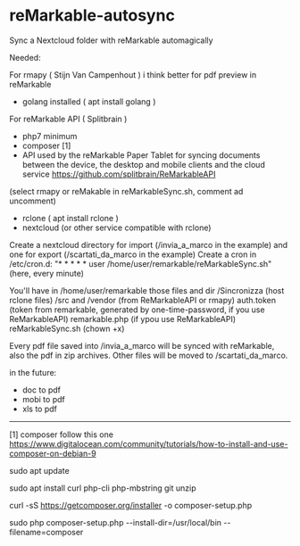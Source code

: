 # reMarkable-autosync
Sync a Nextcloud folder with reMarkable automagically

Needed:

For rmapy ( Stijn Van Campenhout ) i think better for pdf preview in reMarkable
* golang installed ( apt install golang )

For reMarkable API ( Splitbrain )
* php7 minimum
* composer [1]
* API used by the reMarkable Paper Tablet for syncing documents between the device, the desktop and mobile clients and the cloud service https://github.com/splitbrain/ReMarkableAPI

(select rmapy or reMakable in reMarkableSync.sh, comment ad uncomment)

* rclone ( apt install rclone )
* nextcloud (or other service compatible with rclone)

Create a nextcloud directory for import (/invia_a_marco in the example) and one for export (/scartati_da_marco in the example)
Create a cron in /etc/cron.d: "* * * * * user /home/user/remarkable/reMarkableSync.sh" (here, every minute)

You'll have in /home/user/remarkable those files and dir
/Sincronizza (host rclone files)
/src and /vendor (from ReMarkableAPI or rmapy)
auth.token (token from remarkable, generated by one-time-password, if you use ReMarkableAPI)
remarkable.php (if ypou use ReMarkableAPI)
reMarkableSync.sh (chown +x)

Every pdf file saved into /invia_a_marco will be synced with reMarkable, also the pdf in zip archives. Other files will be moved to /scartati_da_marco.


in the future:
- doc to pdf
- mobi to pdf
- xls to pdf



----------------

[1] composer follow this one https://www.digitalocean.com/community/tutorials/how-to-install-and-use-composer-on-debian-9

sudo apt update

sudo apt install curl php-cli php-mbstring git unzip

curl -sS https://getcomposer.org/installer -o composer-setup.php

sudo php composer-setup.php --install-dir=/usr/local/bin --filename=composer
